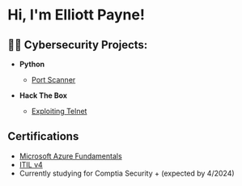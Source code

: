 <h1>Hi, I'm Elliott Payne! 

<h2>👨‍💻 Cybersecurity Projects:</h2>

- <b>Python</b>
  - [Port Scanner](https://github.com/Elliott-Payne/Port-Scanner)
 
- <b>Hack The Box</b>
  - [Exploiting Telnet](https://github.com/Elliott-Payne/Hack-The-Box/blob/main/README.md)

<h2>Certifications</h2>

  - <a href="https://www.credly.com/badges/5ae04f30-df91-49e7-90e9-ddff8e2860c8/public_url" target="_blank"> Microsoft Azure Fundamentals<a/>
  - [ITIL v4](https://ibb.co/VgVSx7z)
  - Currently studying for Comptia Security + (expected by 4/2024)
